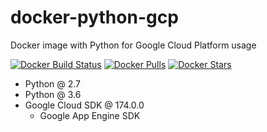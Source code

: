 # docker-python-gcp

Docker image with Python for Google Cloud Platform usage

[![Docker Build Status](https://img.shields.io/docker/build/lowieh/docker-python-gcp.svg)](https://hub.docker.com/r/lowieh/docker-python-gcp)
[![Docker Pulls](https://img.shields.io/docker/pulls/lowieh/docker-python-gcp.svg)](https://hub.docker.com/r/lowieh/docker-python-gcp)
[![Docker Stars](https://img.shields.io/docker/stars/lowieh/docker-python-gcp.svg)](https://hub.docker.com/r/lowieh/docker-python-gcp)

* Python @ 2.7
* Python @ 3.6
* Google Cloud SDK @ 174.0.0
  - Google App Engine SDK
